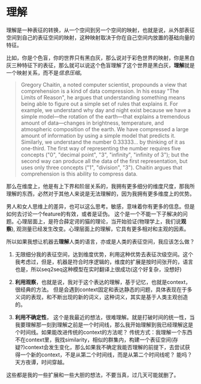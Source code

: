 # 理解

理解是一种表征的转换，从一个空间到另一个空间的映射，也就是说，从外部表征空间到自己的表征空间的映射，这种映射取决于你在自己空间内放置的基础向量的特征。

比如，你是个色盲，你的世界只有黑白灰，那么说对于彩色世界的映射，你是黑白灰三种特征下的表征，那么就可以说这个色盲理解了这个世界是黑白灰，**理解**就是一个映射关系，而不是*信息压缩*。

> Gregory Chaitin, a noted computer scientist, propounds a view that comprehension is a kind of data compression. In his essay "The Limits of Reason", he argues that understanding something means being able to figure out a simple set of rules that explains it. For example, we understand why day and night exist because we have a simple model—the rotation of the earth—that explains a tremendous amount of data—changes in brightness, temperature, and atmospheric composition of the earth. We have compressed a large amount of information by using a simple model that predicts it. Similarly, we understand the number 0.33333... by thinking of it as one-third. The first way of representing the number requires five concepts ("0", "decimal point", "3", "infinity", "infinity of 3"); but the second way can produce all the data of the first representation, but uses only three concepts ("1", "division", "3"). Chaitin argues that comprehension is this ability to compress data.

那么在维度上，他是有上下界和阶层关系的，我拥有更多细分的维度尺度，那我所理解的东西，必然对于其他人来说是无法理解的，因为我拥有更多维度上的优势。

男人和女人思维上的差异，也可以这么思考。敏感，意味着你有更多的信息。但是如何去讨论一个feature的有效，或者是证伪。 这个是一个不能一下子解决的问题。心理层面上，是符合薛定谔的猫的理论，当开始验证(物理学上，我们说**观察**), 观测量已经发生改变。心理层面上的理解，它具有更多相对和主观的因素。

所以如果我想让机器去**理解**人类的语言，亦或是人类的表征空间，我应该怎么做？

1. 无限细分我的表征空间，达到维度优势，利用这种优势去表征次级空间。这个我考虑过，但是，机器是符合时序逻辑的，维度的扩展是按时间张开的，语言也是，所以seq2seq这种模型在实时翻译上很成功(这个好复杂，没想好)

2. **利用观察**，也就是说，我对于这个表达的理解，基于记忆，也就是context，很经典的方法。 但是会遇到context固定和表达静态的问题，具体表现在于多义词的表现，和不断出现的新的词义，这种词义，其实是基于人类主观创造的。

3. **利用不确定性**， 这个是我最近的想法，很难理解。就是打破时间的统一性，当我要理解那一刻到理解之前是一个时间线，那么我开始理解到我已经理解这是个时间线。如果能改进传统的context的方法呢？ 传统方式：我理解一个东西不在context里，我找similarity，相似的群集内，构建一个表征空间(存疑?)context会发生变化，那么如果我不确定我能否理解的前提下，去尝试获得一个新的context，不是从第二个时间线，而是从第二个时间线呢？ 能吗？ 天方夜谭，时间穿越。

这些都是我的一些扩展和一些大胆的想法，不要当真，过几天可能就删了。
